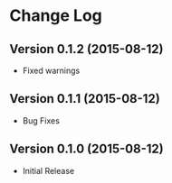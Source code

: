 # Change Log

## Version 0.1.2 (2015-08-12)
* Fixed warnings 

## Version 0.1.1 (2015-08-12)
* Bug Fixes

## Version 0.1.0 (2015-08-12)
* Initial Release
